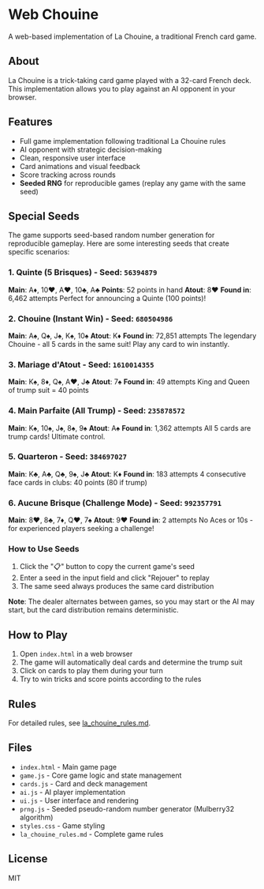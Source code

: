 # Web Chouine

A web-based implementation of La Chouine, a traditional French card game.

## About

La Chouine is a trick-taking card game played with a 32-card French deck. This implementation allows you to play against an AI opponent in your browser.

## Features

- Full game implementation following traditional La Chouine rules
- AI opponent with strategic decision-making
- Clean, responsive user interface
- Card animations and visual feedback
- Score tracking across rounds
- **Seeded RNG** for reproducible games (replay any game with the same seed)

## Special Seeds

The game supports seed-based random number generation for reproducible gameplay. Here are some interesting seeds that create specific scenarios:

### 1. Quinte (5 Brisques) - Seed: `56394879`
**Main**: A♦, 10♥, A♥, 10♣, A♣
**Points**: 52 points in hand
**Atout**: 8♥
**Found in**: 6,462 attempts
Perfect for announcing a Quinte (100 points)!

### 2. Chouine (Instant Win) - Seed: `680504986`
**Main**: A♠, Q♠, J♠, K♠, 10♠
**Atout**: K♦
**Found in**: 72,851 attempts
The legendary Chouine - all 5 cards in the same suit! Play any card to win instantly.

### 3. Mariage d'Atout - Seed: `1610014355`
**Main**: K♠, 8♦, Q♠, A♥, J♣
**Atout**: 7♠
**Found in**: 49 attempts
King and Queen of trump suit = 40 points

### 4. Main Parfaite (All Trump) - Seed: `235878572`
**Main**: K♠, 10♠, J♠, 8♠, 9♠
**Atout**: A♠
**Found in**: 1,362 attempts
All 5 cards are trump cards! Ultimate control.

### 5. Quarteron - Seed: `384697027`
**Main**: K♣, A♣, Q♣, 9♠, J♣
**Atout**: K♦
**Found in**: 183 attempts
4 consecutive face cards in clubs: 40 points (80 if trump)

### 6. Aucune Brisque (Challenge Mode) - Seed: `992357791`
**Main**: 8♥, 8♣, 7♦, Q♥, 7♠
**Atout**: 9♥
**Found in**: 2 attempts
No Aces or 10s - for experienced players seeking a challenge!

### How to Use Seeds

1. Click the "📋" button to copy the current game's seed
2. Enter a seed in the input field and click "Rejouer" to replay
3. The same seed always produces the same card distribution

**Note**: The dealer alternates between games, so you may start or the AI may start, but the card distribution remains deterministic.

## How to Play

1. Open `index.html` in a web browser
2. The game will automatically deal cards and determine the trump suit
3. Click on cards to play them during your turn
4. Try to win tricks and score points according to the rules

## Rules

For detailed rules, see [la_chouine_rules.md](la_chouine_rules.md).

## Files

- `index.html` - Main game page
- `game.js` - Core game logic and state management
- `cards.js` - Card and deck management
- `ai.js` - AI player implementation
- `ui.js` - User interface and rendering
- `prng.js` - Seeded pseudo-random number generator (Mulberry32 algorithm)
- `styles.css` - Game styling
- `la_chouine_rules.md` - Complete game rules

## License

MIT
